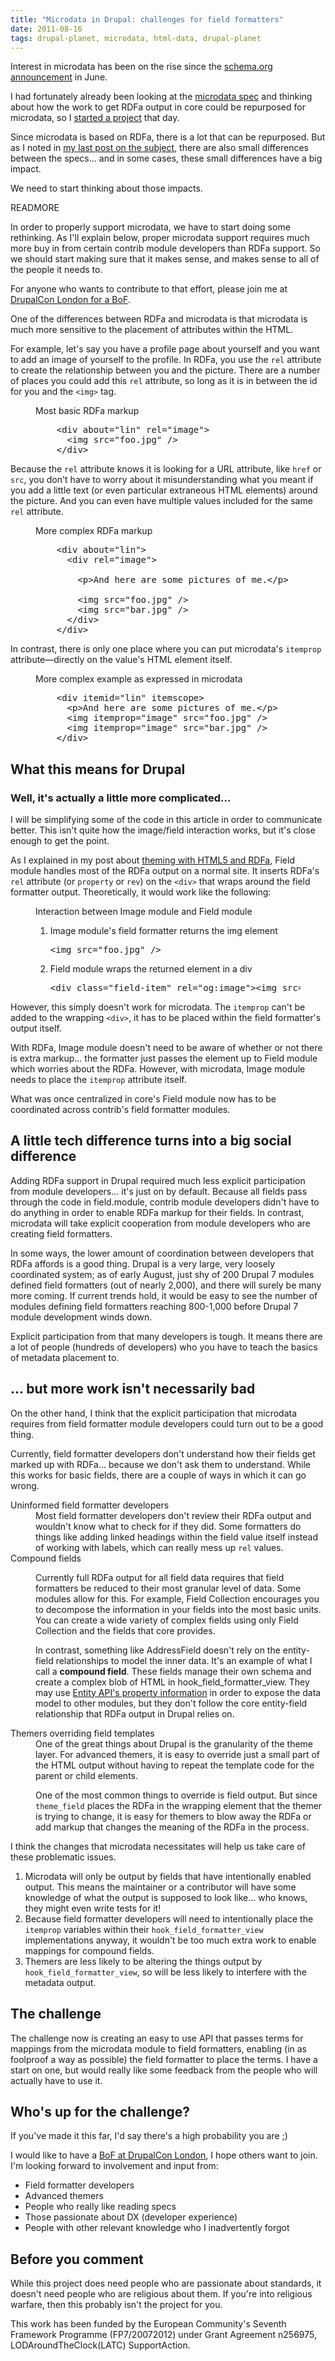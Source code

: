 ```yaml
---
title: "Microdata in Drupal: challenges for field formatters"
date: 2011-08-16
tags: drupal-planet, microdata, html-data, drupal-planet
---
```

<p>Interest in microdata has been on the rise since the <a href="http://googlewebmastercentral.blogspot.com/2011/06/introducing-schemaorg-search-engines.html">schema.org announcement</a> in June.</p><p>I had fortunately already been looking at the <a href="http://www.whatwg.org/specs/web-apps/current-work/multipage/microdata.html">microdata spec</a> and thinking about how the work to get RDFa output in core could be repurposed for microdata, so I <a href="http://drupal.org/project/microdata">started a project</a> that day.</p>
<p>Since microdata is based on RDFa, there is a lot that can be repurposed. But as I noted in <a href="http://lin-clark.com/blog/two-meanings-semantics-html5">my last post on the subject</a>, there are also small differences between the specs... and in some cases, these small differences have a big impact.</p>
<p>We need to start thinking about those impacts.</p>
READMORE<aside class="sidenote"><p>In order to properly support microdata, we have to start doing some rethinking. As I'll explain below, proper microdata support requires much more buy in from certain contrib module developers than RDFa support. So we should start making sure that it makes sense, and makes sense to all of the people it needs to.</p>
<p>For anyone who wants to contribute to that effort, please join me at <a href="http://london2011.drupal.org/bofsession/microdata-drupal">DrupalCon London for a BoF</a>.</p></aside>
<p>One of the differences between RDFa and microdata is that microdata is much more sensitive to the placement of attributes within the HTML.</p><p>For example, let's say you have a profile page about yourself and you want to add an image of yourself to the profile. In RDFa, you use the <code>rel</code> attribute to create the relationship between you and the picture. There are a number of places you could add this <code>rel</code> attribute, so long as it is in between the id for you and the <code>&lt;img&gt;</code> tag.</p>
<figure class="code"><figcaption>Most basic RDFa markup</figcaption>
<pre class="brush:html;gutter:false;toolbar:false;">
    &lt;div about="lin" rel="image"&gt;
      &lt;img src="foo.jpg" /&gt;
    &lt;/div&gt;
</pre>
</figure>
<p>Because the <code>rel</code> attribute knows it is looking for a URL attribute, like <code>href</code> or <code>src</code>, you don't have to worry about it misunderstanding what you meant if you add a little text (or even particular extraneous HTML elements) around the picture. And you can even have multiple values included for the same <code>rel</code> attribute.</p>
<figure class="code"><figcaption>More complex RDFa markup</figcaption>
<pre class="brush:html;gutter:false;toolbar:false;">
    &lt;div about="lin"&gt;
      &lt;div rel="image"&gt;
        <!-- extraneous HTML (with no URL-type elements) -->
        &lt;p&gt;And here are some pictures of me.&lt;/p&gt;
        <!-- two URL-type elements are the values for the rel attribute -->
        &lt;img src="foo.jpg" /&gt;
        &lt;img src="bar.jpg" /&gt;
      &lt;/div&gt;
    &lt;/div&gt;
</pre>
</figure>
<p>In contrast, there is only one place where you can put microdata's <code>itemprop</code> attribute—directly on the value's HTML element itself.</p>
<figure class="code"><figcaption>More complex example as expressed in microdata</figcaption>
<pre class="brush:html;gutter:false;toolbar:false;">
    &lt;div itemid="lin" itemscope&gt;
      &lt;p&gt;And here are some pictures of me.&lt;/p&gt;
      &lt;img itemprop="image" src="foo.jpg" /&gt;
      &lt;img itemprop="image" src="bar.jpg" /&gt;
    &lt;/div&gt;
</pre>
</figure>
<h2>What this means for Drupal</h2><aside class="sidenote"><h3>Well, it's actually a little more complicated...</h3><p>I will be simplifying some of the code in this article in order to communicate better. This isn't quite how the image/field interaction works, but it's close enough to get the point.</p></aside>
<p>As I explained in my post about <a href="http://lin-clark.com/blog/theming-html5-and-rdfa-drupal-7">theming with HTML5 and RDFa</a>, Field module handles most of the RDFa output on a normal site. It inserts RDFa's <code>rel</code> attribute (or <code>property</code> or <code>rev</code>) on the <code>&lt;div&gt;</code> that wraps around the field formatter output. Theoretically, it would work like the following:</p>
<figure class="code"><figcaption>Interaction between Image module and Field module</figcaption>
<ol>
<li>Image module's field formatter returns the img element
<pre class="brush:html;gutter:false;toolbar:false;">
&lt;img src="foo.jpg" /&gt;
</pre>
</li>
<li>Field module wraps the returned element in a div
<pre class="brush:html;gutter:false;toolbar:false;">
&lt;div class="field-item" rel="og:image"&gt;&lt;img src="foo.jpg" /&gt;&lt;/div&gt;
</pre>
</li>
</ol>
</figure>
<p>However, this simply doesn't work for microdata. The <code>itemprop</code> can't be added to the wrapping <code>&lt;div&gt;</code>, it has to be placed within the field formatter's output itself.</p>
<p>With RDFa, Image module doesn't need to be aware of whether or not there is extra markup... the formatter just passes the element up to Field module which worries about the RDFa. However, with microdata, Image module needs to place the <code>itemprop</code> attribute itself.</p>
<p>What was once centralized in core's Field module now has to be coordinated across contrib's field formatter modules.</p>
<h2>A little tech difference turns into a big social difference</h2>
<p>Adding RDFa support in Drupal required much less explicit participation from module developers... it's just on by default. Because all fields pass through the code in field.module, contrib module developers didn't have to do anything in order to enable RDFa markup for their fields. In contrast, microdata will take explicit cooperation from module developers who are creating field formatters.</p>
<p>In some ways, the lower amount of coordination between developers that RDFa affords is a good thing. Drupal is a very large, very loosely coordinated system; as of early August, just shy of 200 Drupal 7 modules defined field formatters (out of nearly 2,000), and there will surely be many more coming. If current trends hold, it would be easy to see the number of modules defining field formatters reaching 800-1,000 before Drupal 7 module development winds down.</p><p>Explicit participation from that many developers is tough. It means there are a lot of people (hundreds of developers) who you have to teach the basics of metadata placement to.</p><h2>... but more work isn't necessarily bad</h2><p>On the other hand, I think that the explicit participation that microdata requires from field formatter module developers could turn out to be a good thing.</p><p>Currently, field formatter developers don't understand how their fields get marked up with RDFa... because we don't ask them to understand. While this works for basic fields, there are a couple of ways in which it can go wrong.</p><dl><dt>Uninformed field formatter developers</dt><dd>Most field formatter developers don't review their RDFa output and wouldn't know what to check for if they did. Some formatters do things like adding linked headings within the field value itself instead of working with labels, which can really mess up <code>rel</code> values.</dd><dt>Compound fields</dt><dd><p>Currently full RDFa output for all field data requires that field formatters be reduced to their most granular level of data. Some modules allow for this. For example, Field Collection encourages you to decompose the information in your fields into the most basic units. You can create a wide variety of complex fields using only Field Collection and the fields that core provides.</p><p>In contrast, something like AddressField doesn't rely on the entity-field relationships to model the inner data. It's an example of what I call a <b>compound field</b>. These fields manage their own schema and create a complex blob of HTML in hook_field_formatter_view. They may use <a href="http://drupal.org/node/1021466">Entity API's property information</a> in order to expose the data model to other modules, but they don't follow the core entity-field relationship that RDFa output in Drupal relies on.</p></dd><dt>Themers overriding field templates</dt><dd>One of the great things about Drupal is the granularity of the theme layer. For advanced themers, it is easy to override just a small part of the HTML output without having to repeat the template code for the parent or child elements.</p><p>One of the most common things to override is field output. But since <code>theme_field</code> places the RDFa in the wrapping element that the themer is trying to change, it is easy for themers to blow away the RDFa or add markup that changes the meaning of the RDFa in the process.</dd></dl>
<p>I think the changes that microdata necessitates will help us take care of these problematic issues.<ol><li>Microdata will only be output by fields that have intentionally enabled output. This means the maintainer or a contributor will have some knowledge of what the output is supposed to look like... who knows, they might even write tests for it!</li><li>Because field formatter developers will need to intentionally place the <code>itemprop</code> variables within their <code>hook_field_formatter_view</code> implementations anyway, it wouldn't be too much extra work to enable mappings for compound fields.</li><li>Themers are less likely to be altering the things output by <code>hook_field_formatter_view</code>, so will be less likely to interfere with the metadata output.</li></ol></p>
<h2>The challenge</h2>
<p>The challenge now is creating an easy to use API that passes terms for mappings from the microdata module to field formatters, enabling (in as foolproof a way as possible) the field formatter to place the terms. I have a start on one, but would really like some feedback from the people who will actually have to use it.</p>
<h2>Who's up for the challenge?</h2>
<p>If you've made it this far, I'd say there's a high probability you are ;)</p>
<p>I would like to have a <a href="http://london2011.drupal.org/bofsession/microdata-drupal">BoF at DrupalCon London</a>, I hope others want to join. I'm looking forward to involvement and input from:</p>
<ul>
<li>Field formatter developers</li>
<li>Advanced themers</li>
<li>People who really like reading specs</li>
<li>Those passionate about DX (developer experience)</li>
<li>People with other relevant knowledge who I inadvertently forgot</li>
</ul>
<aside class="warning"><h2>Before you comment</h2><p>While this project does need people who are passionate about standards, it doesn't need people who are religious about them. If you're into religious warfare, then this probably isn't the project for you.</p></aside><footer class="funding">This work has been funded by the European Community's Seventh Framework Programme (FP7/20072012) under Grant Agreement n256975, LODAroundTheClock(LATC) SupportAction.</footer>
